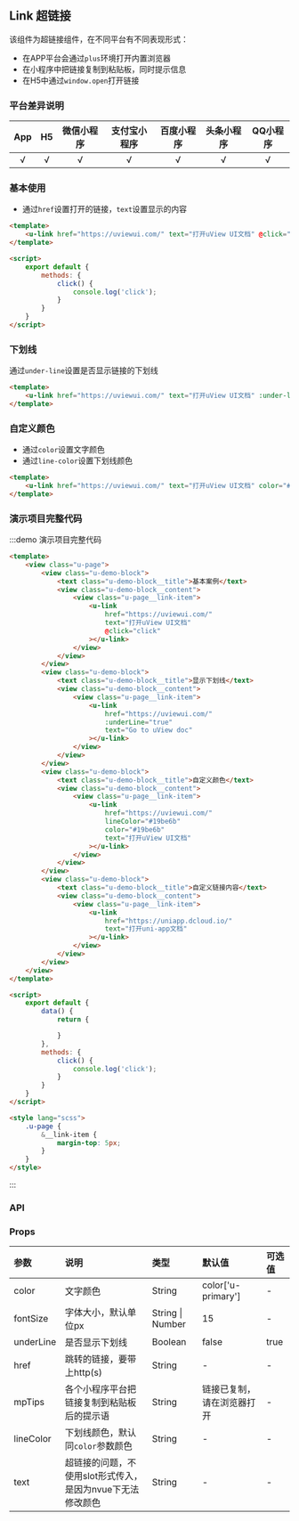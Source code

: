 ## Link 超链接

<demo-model url="/pages/componentsA/link/link"></demo-model>


该组件为超链接组件，在不同平台有不同表现形式：
- 在APP平台会通过`plus`环境打开内置浏览器
- 在小程序中把链接复制到粘贴板，同时提示信息
- 在H5中通过`window.open`打开链接

### 平台差异说明

|App|H5	|微信小程序	|支付宝小程序		|百度小程序	|头条小程序	|QQ小程序	|
|:-:|:-:|:-:		|:-:			|:-:		|:-:		|:-:		|
|√	|√	|√			|√				|√			|√			|√			|

### 基本使用

- 通过`href`设置打开的链接，`text`设置显示的内容

```html
<template>
	<u-link href="https://uviewui.com/" text="打开uView UI文档" @click="click"></u-link>
</template>

<script>
	export default {
		methods: {
			click() {
				console.log('click');
			}
		}
	}
</script>
```

### 下划线

通过`under-line`设置是否显示链接的下划线

```html
<template>
	<u-link href="https://uviewui.com/" text="打开uView UI文档" :under-line="true"></u-link>
</template>
```

### 自定义颜色

- 通过`color`设置文字颜色
- 通过`line-color`设置下划线颜色

```html
<template>
	<u-link href="https://uviewui.com/" text="打开uView UI文档" color="#19be6b" line-color="#19be6b"></u-link>
</template>
```

### 演示项目完整代码
:::demo 演示项目完整代码
```html
<template>
	<view class="u-page">
		<view class="u-demo-block">
			<text class="u-demo-block__title">基本案例</text>
			<view class="u-demo-block__content">
				<view class="u-page__link-item">
					<u-link
					    href="https://uviewui.com/"
					    text="打开uView UI文档"
						@click="click"
					></u-link>
				</view>
			</view>
		</view>
		<view class="u-demo-block">
			<text class="u-demo-block__title">显示下划线</text>
			<view class="u-demo-block__content">
				<view class="u-page__link-item">
					<u-link
					    href="https://uviewui.com/"
					    :underLine="true"
					    text="Go to uView doc"
					></u-link>
				</view>
			</view>
		</view>
		<view class="u-demo-block">
			<text class="u-demo-block__title">自定义颜色</text>
			<view class="u-demo-block__content">
				<view class="u-page__link-item">
					<u-link
					    href="https://uviewui.com/"
					    lineColor="#19be6b"
					    color="#19be6b"
					    text="打开uView UI文档"
					></u-link>
				</view>
			</view>
		</view>
		<view class="u-demo-block">
			<text class="u-demo-block__title">自定义链接内容</text>
			<view class="u-demo-block__content">
				<view class="u-page__link-item">
					<u-link
					    href="https://uniapp.dcloud.io/"
					    text="打开uni-app文档"
					></u-link>
				</view>
			</view>
		</view>
	</view>
</template>

<script>
	export default {
		data() {
			return {

			}
		},
		methods: {
			click() {
				console.log('click');
			}
		}
	}
</script>

<style lang="scss">
	.u-page {
		&__link-item {
			margin-top: 5px;
		}
	}
</style>

```
:::

### API

### Props

| 参数		| 说明													| 类型					| 默认值						|  可选值	|
|:-			|:-														|:-						|:-							|:-			|
| color		| 文字颜色												| String				| color['u-primary']		| -			|
| fontSize	| 字体大小，默认单位px									| String &#124; Number	| 15						| -			|
| underLine	| 是否显示下划线											| Boolean				| false						| true		|
| href		| 跳转的链接，要带上http(s)								| String				| -							| -			|
| mpTips	| 各个小程序平台把链接复制到粘贴板后的提示语					| String				| 链接已复制，请在浏览器打开	| -			|
| lineColor	| 下划线颜色，默认同`color`参数颜色						| String				| -							| -			|
| text		| 超链接的问题，不使用slot形式传入，是因为nvue下无法修改颜色	| String				| -							| -			|
